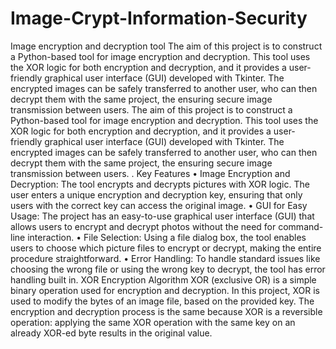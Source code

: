 # Image-Crypt-Information-Security
Image encryption and decryption tool
  The aim of this project is to construct a Python-based tool for image encryption and decryption. This tool uses the XOR logic for both encryption and decryption, and it provides a user-friendly graphical user interface (GUI) developed with Tkinter. The encrypted images can be safely transferred to another user, who can then decrypt them with the same project, the ensuring secure image transmission between users.  The aim of this project is to construct a Python-based tool for image encryption and decryption. This tool uses the XOR logic for both encryption and decryption, and it provides a user-friendly graphical user interface (GUI) developed with Tkinter. The encrypted images can be safely transferred to another user, who can then decrypt them with the same project, the ensuring secure image transmission between users.
  . Key Features
•	Image Encryption and Decryption:
  The tool encrypts and decrypts pictures with XOR logic. The user enters a unique encryption and decryption key, ensuring that only users with the correct key can access the original image.
•	GUI for Easy Usage:
  The project has an easy-to-use graphical user interface (GUI) that allows users to encrypt and decrypt photos without the need for command-line interaction.
•	File Selection:
  Using a file dialog box, the tool enables users to choose which picture files to encrypt or decrypt, making the entire procedure straightforward.
•	Error Handling:
To handle standard issues like choosing the wrong file or using the wrong key to decrypt, the tool has error handling built in.
XOR Encryption Algorithm
          XOR (exclusive OR) is a simple binary operation used for encryption and decryption. In this project, XOR is used to modify the bytes of an image file, based on the provided key. The encryption and decryption process is the same because XOR is a reversible operation: applying the same XOR operation with the same key on an already XOR-ed byte results in the original value.

